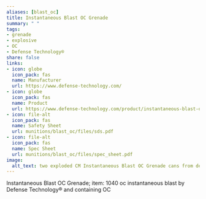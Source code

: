 ```yaml
--- 
aliases: [blast_oc] 
title: Instantaneous Blast OC Grenade 
summary: " " 
tags:  
- grenade 
- explosive 
- OC 
- Defense Technology® 
share: false 
links:  
- icon: globe 
  icon_pack: fas 
  name: Manufacturer 
  url: https://www.defense-technology.com/ 
- icon: globe 
  icon_pack: fas 
  name: Product 
  url: https://www.defense-technology.com/product/instantaneous-blast-oc-grenade/ 
- icon: file-alt 
  icon_pack: fas 
  name: Safety Sheet 
  url: munitions/blast_oc/files/sds.pdf 
- icon: file-alt 
  icon_pack: fas 
  name: Spec Sheet 
  url: munitions/blast_oc/files/spec_sheet.pdf 
image: 
  alt_text: two exploded CM Instantaneous Blast OC Grenade cans from defense technology orange writing on split silver cans. The lids have been completely blown off and the canisters have split along 6 different seems in pre-machined grooves. 
---
```

Instantaneous Blast OC Grenade; item: 1040 oc instantaneous blast by Defense Technology® and containing OC
